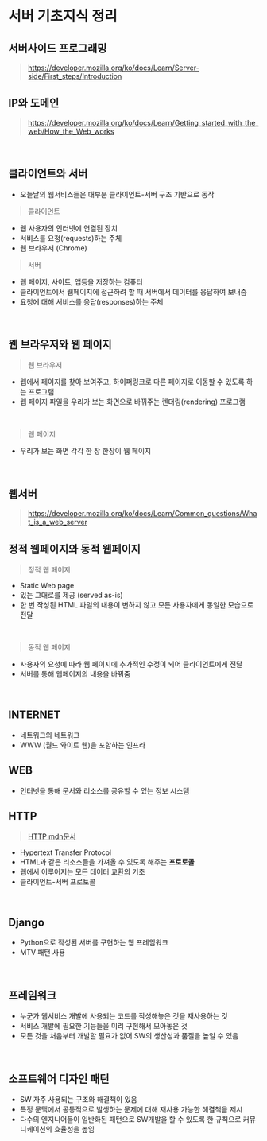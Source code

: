 # 서버 기초지식 정리



## 서버사이드 프로그래밍

> https://developer.mozilla.org/ko/docs/Learn/Server-side/First_steps/Introduction



## IP와 도메인

> https://developer.mozilla.org/ko/docs/Learn/Getting_started_with_the_web/How_the_Web_works

​    

## 클라이언트와 서버

- 오늘날의 웹서비스들은 대부분 클라이언트-서버 구조 기반으로 동작

> 클라이언트

- 웹 사용자의 인터넷에 연결된 장치
- 서비스를 요청(requests)하는 주체
- 웹 브라우저 (Chrome)

> 서버

- 웹 페이지, 사이트, 앱등을 저장하는 컴퓨터
- 클라이언트에서 웹페이지에 접근하려 할 때 서버에서 데이터를 응답하여 보내줌
- 요청에 대해 서비스를 응답(responses)하는 주체

​    

## 웹 브라우저와 웹 페이지

> 웹 브라우저

- 웹에서 페이지를 찾아 보여주고, 하이퍼링크로 다른 페이지로 이동할 수 있도록 하는 프로그램
- 웹 페이지 파일을 우리가 보는 화면으로 바꿔주는 렌더링(rendering) 프로그램

​    

> 웹 페이지

- 우리가 보는 화면 각각 한 장 한장이 웹 페이지

​    

## 웹서버

> https://developer.mozilla.org/ko/docs/Learn/Common_questions/What_is_a_web_server



## 정적 웹페이지와 동적 웹페이지

> 정적 웹 페이지

- Static Web page
- 있는 그대로를 제공 (served as-is)
- 한 번 작성된 HTML 파일의 내용이 변하지 않고 모든 사용자에게 동일한 모습으로 전달

​    

> 동적 웹 페이지

- 사용자의 요청에 따라 웹 페이지에 추가적인 수정이 되어 클라이언트에게 전달
- 서버를 통해 웹페이지의 내용을 바꿔줌

​    

## INTERNET

- 네트워크의 네트워크
- WWW (월드 와이트 웹)을 포함하는 인프라

## WEB

- 인터넷을 통해 문서와 리소스를 공유할 수 있는 정보 시스템



## HTTP

> [HTTP mdn문서](https://developer.mozilla.org/ko/docs/Web/HTTP)

- Hypertext Transfer Protocol
- HTML과 같은 리소스들을 가져올 수 있도록 해주는 __프로토콜__
- 웹에서 이루어지는 모든 데이터 교환의 기초
- 클라이언트-서버 프로토콜

​    

## Django

- Python으로 작성된 서버를 구현하는 웹 프레임워크
- MTV 패턴 사용

​    

## 프레임워크

- 누군가 웹서비스 개발에 사용되는 코드를 작성해놓은 것을 재사용하는 것
- 서비스 개발에 필요한 기능들을 미리 구현해서 모아놓은 것
- 모든 것을 처음부터 개발할 필요가 없어 SW의 생산성과 품질을 높일 수 있음

​    

## 소프트웨어 디자인 패턴

- SW 자주 사용되는 구조와 해결책이 있음
- 특정 문맥에서 공통적으로 발생하는 문제에 대해 재사용 가능한 해결책을 제시
- 다수의 엔지니어들이 일반화된 패턴으로 SW개발을 할 수 있도록 한 규칙으로 커뮤니케이션의 효율성을 높임

